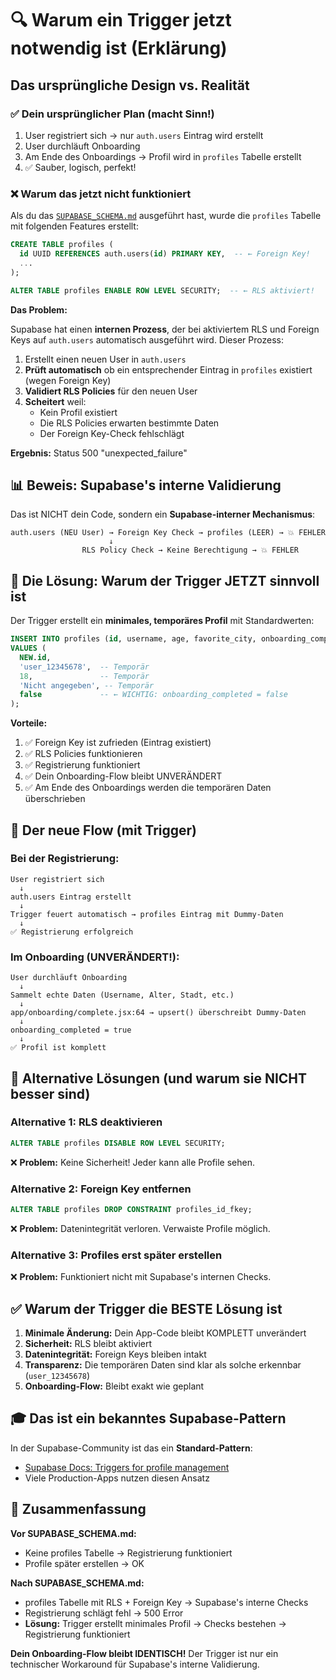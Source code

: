 # 🔍 Warum ein Trigger jetzt notwendig ist (Erklärung)

## Das ursprüngliche Design vs. Realität

### ✅ Dein ursprünglicher Plan (macht Sinn!)
1. User registriert sich → nur `auth.users` Eintrag wird erstellt
2. User durchläuft Onboarding
3. Am Ende des Onboardings → Profil wird in `profiles` Tabelle erstellt
4. ✅ Sauber, logisch, perfekt!

### ❌ Warum das jetzt nicht funktioniert

Als du das [`SUPABASE_SCHEMA.md`](SUPABASE_SCHEMA.md:10) ausgeführt hast, wurde die `profiles` Tabelle mit folgenden Features erstellt:

```sql
CREATE TABLE profiles (
  id UUID REFERENCES auth.users(id) PRIMARY KEY,  -- ← Foreign Key!
  ...
);

ALTER TABLE profiles ENABLE ROW LEVEL SECURITY;  -- ← RLS aktiviert!
```

**Das Problem:**

Supabase hat einen **internen Prozess**, der bei aktiviertem RLS und Foreign Keys auf `auth.users` automatisch ausgeführt wird. Dieser Prozess:

1. Erstellt einen neuen User in `auth.users`
2. **Prüft automatisch** ob ein entsprechender Eintrag in `profiles` existiert (wegen Foreign Key)
3. **Validiert RLS Policies** für den neuen User
4. **Scheitert** weil:
   - Kein Profil existiert
   - Die RLS Policies erwarten bestimmte Daten
   - Der Foreign Key-Check fehlschlägt

**Ergebnis:** Status 500 "unexpected_failure"

## 📊 Beweis: Supabase's interne Validierung

Das ist NICHT dein Code, sondern ein **Supabase-interner Mechanismus**:

```
auth.users (NEU User) → Foreign Key Check → profiles (LEER) → 💥 FEHLER
                      ↓
                RLS Policy Check → Keine Berechtigung → 💥 FEHLER
```

## 🎯 Die Lösung: Warum der Trigger JETZT sinnvoll ist

Der Trigger erstellt ein **minimales, temporäres Profil** mit Standardwerten:

```sql
INSERT INTO profiles (id, username, age, favorite_city, onboarding_completed)
VALUES (
  NEW.id,
  'user_12345678',  -- Temporär
  18,               -- Temporär
  'Nicht angegeben', -- Temporär
  false             -- ← WICHTIG: onboarding_completed = false
);
```

**Vorteile:**
1. ✅ Foreign Key ist zufrieden (Eintrag existiert)
2. ✅ RLS Policies funktionieren
3. ✅ Registrierung funktioniert
4. ✅ Dein Onboarding-Flow bleibt UNVERÄNDERT
5. ✅ Am Ende des Onboardings werden die temporären Daten überschrieben

## 🔄 Der neue Flow (mit Trigger)

### Bei der Registrierung:
```
User registriert sich
  ↓
auth.users Eintrag erstellt
  ↓
Trigger feuert automatisch → profiles Eintrag mit Dummy-Daten
  ↓
✅ Registrierung erfolgreich
```

### Im Onboarding (UNVERÄNDERT!):
```
User durchläuft Onboarding
  ↓
Sammelt echte Daten (Username, Alter, Stadt, etc.)
  ↓
app/onboarding/complete.jsx:64 → upsert() überschreibt Dummy-Daten
  ↓
onboarding_completed = true
  ↓
✅ Profil ist komplett
```

## 🤔 Alternative Lösungen (und warum sie NICHT besser sind)

### Alternative 1: RLS deaktivieren
```sql
ALTER TABLE profiles DISABLE ROW LEVEL SECURITY;
```
❌ **Problem:** Keine Sicherheit! Jeder kann alle Profile sehen.

### Alternative 2: Foreign Key entfernen
```sql
ALTER TABLE profiles DROP CONSTRAINT profiles_id_fkey;
```
❌ **Problem:** Datenintegrität verloren. Verwaiste Profile möglich.

### Alternative 3: Profiles erst später erstellen
❌ **Problem:** Funktioniert nicht mit Supabase's internen Checks.

## ✅ Warum der Trigger die BESTE Lösung ist

1. **Minimale Änderung:** Dein App-Code bleibt KOMPLETT unverändert
2. **Sicherheit:** RLS bleibt aktiviert
3. **Datenintegrität:** Foreign Keys bleiben intakt
4. **Transparenz:** Die temporären Daten sind klar als solche erkennbar (`user_12345678`)
5. **Onboarding-Flow:** Bleibt exakt wie geplant

## 🎓 Das ist ein bekanntes Supabase-Pattern

In der Supabase-Community ist das ein **Standard-Pattern**:
- [Supabase Docs: Triggers for profile management](https://supabase.com/docs/guides/auth/managing-user-data)
- Viele Production-Apps nutzen diesen Ansatz

## 🚀 Zusammenfassung

**Vor SUPABASE_SCHEMA.md:**
- Keine profiles Tabelle → Registrierung funktioniert
- Profile später erstellen → OK

**Nach SUPABASE_SCHEMA.md:**
- profiles Tabelle mit RLS + Foreign Key → Supabase's interne Checks
- Registrierung schlägt fehl → 500 Error
- **Lösung:** Trigger erstellt minimales Profil → Checks bestehen → Registrierung funktioniert

**Dein Onboarding-Flow bleibt IDENTISCH!** Der Trigger ist nur ein technischer Workaround für Supabase's interne Validierung.